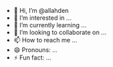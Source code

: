 - 👋 Hi, I’m @allahden
- 👀 I’m interested in ...
- 🌱 I’m currently learning ...
- 💞️ I’m looking to collaborate on ...
- 📫 How to reach me ...
- 😄 Pronouns: ...
- ⚡ Fun fact: ...

<!---
allahden/allahden is a ✨ special ✨ repository because its `README.md` (this file) appears on your GitHub profile.
You can click the Preview link to take a look at your changes.
--->
